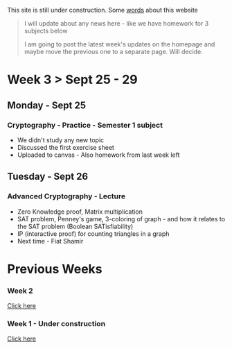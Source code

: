This site is still under construction. Some <ins>[words](./about.html)</ins> about this website

> I will update about any news here - like we have homework for 3 subjects below
>
> I am going to post the latest week's updates on the homepage and maybe move the previous one to a separate page. Will decide.

# Week 3 > Sept 25 - 29

## Monday - Sept 25

### Cryptography - Practice - Semester 1 subject

*  We didn't study any new topic
*  Discussed the first exercise sheet
*  Uploaded to canvas - Also homework from last week left

## Tuesday - Sept 26

### Advanced Cryptography - Lecture

*  Zero Knowledge proof, Matrix multiplication
*  SAT problem, Penney's game, 3-coloring of graph - and how it relates to the SAT problem (Boolean SATisfiability)
*  IP (interactive proof) for counting triangles in a graph
*  Next time - Fiat Shamir

# Previous Weeks

### Week 2 

<ins>[Click here](./week_2.html)</ins>

### Week 1 - Under construction

<ins>[Click here](./week_1.html)</ins>
